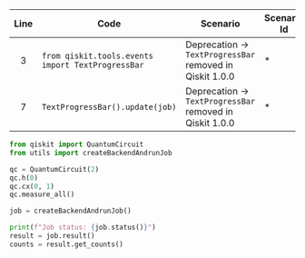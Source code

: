 | Line | Code | Scenario | Scenario Id | Reference | Artifact | Refactoring |
|:----:|------|----------|-------------|-----------|----------|-------------|
| 3 | `from qiskit.tools.events import TextProgressBar` | Deprecation -> `TextProgressBar` removed in Qiskit 1.0.0 | * | Internal Knowledge | TextProgressBar | Remove import |
| 7 | `TextProgressBar().update(job)` | Deprecation -> `TextProgressBar` removed in Qiskit 1.0.0 | * | Internal Knowledge | TextProgressBar | Replace with `print(f"Job status: {job.status()}")` |

```python
from qiskit import QuantumCircuit
from utils import createBackendAndrunJob

qc = QuantumCircuit(2)
qc.h(0)
qc.cx(0, 1)
qc.measure_all()

job = createBackendAndrunJob()

print(f"Job status: {job.status()}")
result = job.result()
counts = result.get_counts()
```
